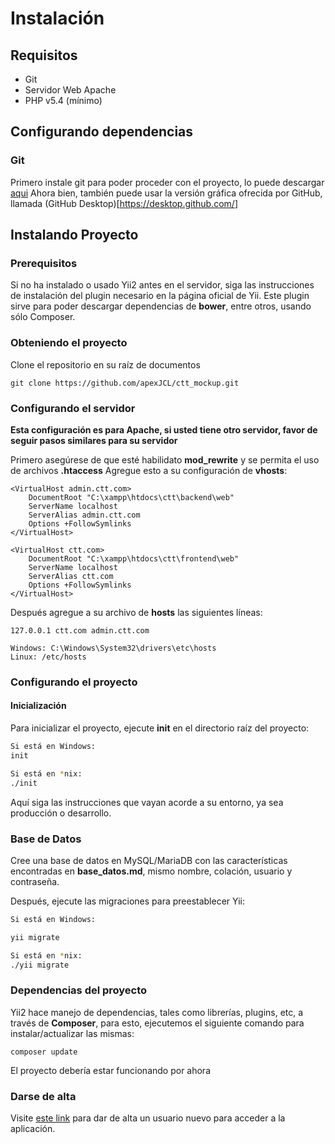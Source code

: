 # Instalación

## Requisitos

- Git
- Servidor Web Apache
- PHP v5.4 (mínimo)

## Configurando dependencias

### Git

Primero instale git para poder proceder con el proyecto, lo puede descargar [aqui](https://git-scm.com/downloads) Ahora bien, también puede usar la versión gráfica ofrecida por GitHub, llamada (GitHub Desktop)[<https://desktop.github.com/>]

## Instalando Proyecto

### Prerequisitos

Si no ha instalado o usado Yii2 antes en el servidor, siga las instrucciones de instalación del plugin necesario en la página oficial de Yii. Este plugin sirve para poder descargar dependencias de **bower**, entre otros, usando sólo Composer.

### Obteniendo el proyecto

Clone el repositorio en su raíz de documentos

```
git clone https://github.com/apexJCL/ctt_mockup.git
```

### Configurando el servidor

**Esta configuración es para Apache, si usted tiene otro servidor, favor de seguir pasos similares para su servidor**

Primero asegúrese de que esté habilidato **mod_rewrite** y se permita el uso de archivos **.htaccess** Agregue esto a su configuración de **vhosts**:

```
<VirtualHost admin.ctt.com>
    DocumentRoot "C:\xampp\htdocs\ctt\backend\web"
    ServerName localhost
    ServerAlias admin.ctt.com
    Options +FollowSymlinks
</VirtualHost>

<VirtualHost ctt.com>
    DocumentRoot "C:\xampp\htdocs\ctt\frontend\web"
    ServerName localhost
    ServerAlias ctt.com
    Options +FollowSymlinks
</VirtualHost>
```

Después agregue a su archivo de **hosts** las siguientes líneas:

```
127.0.0.1 ctt.com admin.ctt.com

Windows: C:\Windows\System32\drivers\etc\hosts
Linux: /etc/hosts
```

### Configurando el proyecto

#### Inicialización

Para inicializar el proyecto, ejecute **init** en el directorio raíz del proyecto:

```bash
Si está en Windows:
init

Si está en *nix:
./init
```

Aquí siga las instrucciones que vayan acorde a su entorno, ya sea producción o desarrollo.

### Base de Datos

Cree una base de datos en MySQL/MariaDB con las características encontradas en **base_datos.md**, mismo nombre, colación, usuario y contraseña.

Después, ejecute las migraciones para preestablecer Yii:

```bash
Si está en Windows:

yii migrate

Si está en *nix:
./yii migrate
```

### Dependencias del proyecto

Yii2 hace manejo de dependencias, tales como librerías, plugins, etc, a través de **Composer**, para esto, ejecutemos el siguiente comando para instalar/actualizar las mismas:

```
composer update
```

El proyecto debería estar funcionando por ahora

### Darse de alta

Visite [este link](http://ctt.com/site/signup) para dar de alta un usuario nuevo para acceder a la aplicación.
